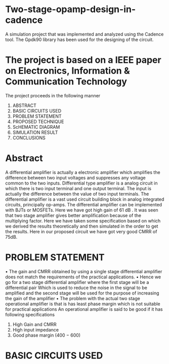 # Two-stage-opamp-design-in-cadence
A simulation project that was implemented and analyzed using the Cadence tool.   The Gpdk90 library has been used for the designing of the circuit.
# The project is based on a IEEE paper on Electronics, Information & Communication Technology
The project proceeds in the following manner

1) ABSTRACT
2) BASIC CIRCUITS USED
3) PROBLEM STATEMENT
4) PROPOSED TECHNIQUE
5) ScHEMATIC DIAGRAM
6) SIMULATION RESULT
7) CONCLUSIONS

# Abstract
A differential amplifier is actually a electronic amplifier which amplifies the difference 
between two input voltages and suppresses any voltage common to the two inputs. 
Differential type amplifier is a analog circuit in which there is two input terminal and 
one output terminal. The input is actually the difference between the value of two
input terminals. The differential amplifier is a vast used circuit building block in analog
integrated circuits, principally op-amps. 
The differential amplifier can be implemented with BJTs or MOSFETs. Here we have 
got high gain of 61 dB .
It was seen that two stage amplifier gives better amplification because of the 
multiplying factor. Here we have taken some specification based on which we derived
the results theoretically and then simulated in the order to get the results. Here in our
proposed circuit we have got very good CMRR of 75dB.

# PROBLEM STATEMENT
• The gain and CMRR obtained by using a single stage differential amplifier does not match the 
requirements of the practical applications.
• Hence we go for a two stage differential amplifier where the first stage will be a differential pair 
Which is used to reduce the noise in the signal to be amplified and the second stage will be used for the 
purpose of increasing the gain of the amplifier
• The problem with the actual two stage operational amplifier is that is has least phase margin 
which is not suitable for practical applications
An operational amplifier is said to be good if it has following specifications
 1) High Gain and CMRR
 2) High input impedance
 3) Good phase margin (400 − 600)
# BASIC CIRCUITS USED



